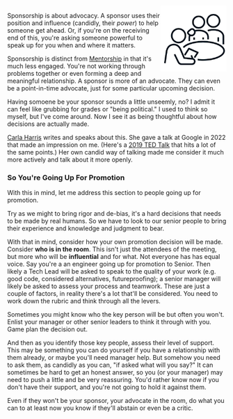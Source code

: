 <!--
.. title: Sponsorship
.. slug: sponsorship
.. date: 2025-02-07 12:00:00 UTC-08:00
.. tags: Management
.. category: 
.. link: 
.. description: 
.. type: text
.. status: draft
-->

<img style="float:right" class="postimage" src="/f/sponsor.png" alt="One person helping another while at being graded" width=30%>

Sponsorship is about advocacy. A sponsor uses their position and influence
(candidly, their _power_) to help someone get ahead. Or, if you're on the
receiving end of this, you're asking someone powerful to speak up for you when
and where it matters.

Sponsorship is distinct from [Mentorship](/posts/mentoring) in that it's much
less engaged. You're not working through problems together or even forming a
deep and meaningful relationship. A sponsor is more of an advocate. They can
even be a point-in-time advocate, just for some particular upcoming decision.

Having somoene be your sponsor sounds a little unseemly, no? I admit it can feel
like grubbing for grades or "being political." I used to think so myself, but
I've come around. Now I see it as being thoughtful about how decisions are
actually made.

[Carla Harris](https://www.carlaspearls.com/) writes and speaks about this.
She gave a talk at Google in 2022 that made an impression on me. (Here's a [2019 TED
Talk](https://www.youtube.com/watch?v=gpE_W50OTUc) that hits a lot of the same
points.) Her own candid way of talking made me consider it much more actively
and talk about it more openly.

### So You're Going Up For Promotion

With this in mind, let me address this section to people going up for promotion.

Try as we might to bring rigor and de-bias, it's a hard decisions that needs to
be made by real humans. So we have to look to our senior people to bring their
experience and knowledge and judgment to bear.

With that in mind, consider how your own promotion decision will be made.
Consider **who is in the room**. This isn't just the attendees of the meeting,
but more who will be **influential** and for what. Not everyone has has equal
voice. Say you're a an engineer going up for promotion to Senior. Then likely a
Tech Lead will be asked to speak to the quality of your work (e.g. good code,
considered alternatives, futureproofing); a senior manager will likely be asked
to assess your process and teamwork. These are just a couple of factors, in
reality there's a lot that'll be considered. You need to work down the rubric
and think through all the levers.

Sometimes you might know who the key person will be but often you won't. Enlist
your manager or other senior leaders to think it through with you. Game plan the
decision out.

And then as you identify those key people, assess their level of support. This
may be something you can do yourself if you have a relationship with them
already, or maybe you'll need manager help. But somehow you need to ask them, as
candidly as you can, "if asked what will you say?" It can sometimes be hard to get an honest answer,
so you (or your manager) may need to push a little and be very reassuring. You'd rather know
now if you don't have their support, and you're not going to hold it against
them.

Even if they won't be your sponsor, your advocate in the room, do what you can to at least
now you know if they'll abstain or even be a critic.